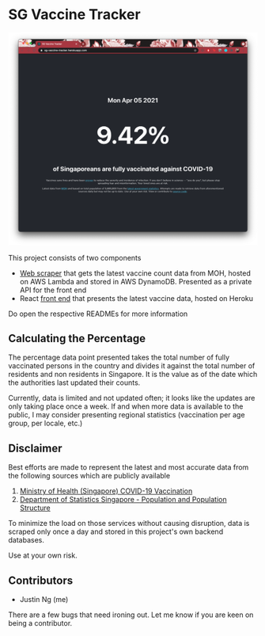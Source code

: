 # SG Vaccine Tracker

![Demo](/client/public/demo.png)

This project consists of two components

- [Web scraper](api/) that gets the latest vaccine count data from MOH, hosted on AWS Lambda and stored in AWS DynamoDB. Presented as a private API for the front end
- React [front end](client/) that presents the latest vaccine data, hosted on Heroku

Do open the respective READMEs for more information

## Calculating the Percentage

The percentage data point presented takes the total number of fully vaccinated persons in the country and divides it against the total number of residents and non residents in Singapore. It is the value as of the date which the authorities last updated their counts.

Currently, data is limited and not updated often; it looks like the updates are only taking place once a week. If and when more data is available to the public, I may consider presenting regional statistics (vaccination per age group, per locale, etc.)

## Disclaimer

Best efforts are made to represent the latest and most accurate data from the following sources  which are publicly available

1. [Ministry of Health (Singapore) COVID-19 Vaccination](https://www.moh.gov.sg/covid-19/vaccination)
2. [Department of Statistics Singapore - Population and Population Structure](https://www.singstat.gov.sg/find-data/search-by-theme/population/population-and-population-structure/latest-data)

To minimize the load on those services without causing disruption, data is scraped only once a day and stored in this project's own backend databases.

Use at your own risk.

## Contributors

- Justin Ng (me)

There are a few bugs that need ironing out. Let me know if you are keen on being a contributor.
